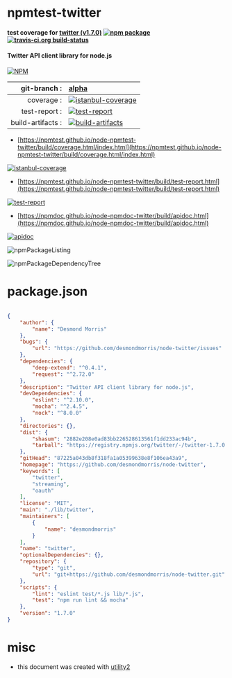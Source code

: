 # npmtest-twitter

#### test coverage for  [twitter (v1.7.0)](https://github.com/desmondmorris/node-twitter)  [![npm package](https://img.shields.io/npm/v/npmtest-twitter.svg?style=flat-square)](https://www.npmjs.org/package/npmtest-twitter) [![travis-ci.org build-status](https://api.travis-ci.org/npmtest/node-npmtest-twitter.svg)](https://travis-ci.org/npmtest/node-npmtest-twitter)

#### Twitter API client library for node.js

[![NPM](https://nodei.co/npm/twitter.png?downloads=true&downloadRank=true&stars=true)](https://www.npmjs.com/package/twitter)

| git-branch : | [alpha](https://github.com/npmtest/node-npmtest-twitter/tree/alpha)|
|--:|:--|
| coverage : | [![istanbul-coverage](https://npmtest.github.io/node-npmtest-twitter/build/coverage.badge.svg)](https://npmtest.github.io/node-npmtest-twitter/build/coverage.html/index.html)|
| test-report : | [![test-report](https://npmtest.github.io/node-npmtest-twitter/build/test-report.badge.svg)](https://npmtest.github.io/node-npmtest-twitter/build/test-report.html)|
| build-artifacts : | [![build-artifacts](https://npmtest.github.io/node-npmtest-twitter/glyphicons_144_folder_open.png)](https://github.com/npmtest/node-npmtest-twitter/tree/gh-pages/build)|

- [https://npmtest.github.io/node-npmtest-twitter/build/coverage.html/index.html](https://npmtest.github.io/node-npmtest-twitter/build/coverage.html/index.html)

[![istanbul-coverage](https://npmtest.github.io/node-npmtest-twitter/build/screenCapture.buildCi.browser.%252Ftmp%252Fbuild%252Fcoverage.lib.html.png)](https://npmtest.github.io/node-npmtest-twitter/build/coverage.html/index.html)

- [https://npmtest.github.io/node-npmtest-twitter/build/test-report.html](https://npmtest.github.io/node-npmtest-twitter/build/test-report.html)

[![test-report](https://npmtest.github.io/node-npmtest-twitter/build/screenCapture.buildCi.browser.%252Ftmp%252Fbuild%252Ftest-report.html.png)](https://npmtest.github.io/node-npmtest-twitter/build/test-report.html)

- [https://npmdoc.github.io/node-npmdoc-twitter/build/apidoc.html](https://npmdoc.github.io/node-npmdoc-twitter/build/apidoc.html)

[![apidoc](https://npmdoc.github.io/node-npmdoc-twitter/build/screenCapture.buildCi.browser.%252Ftmp%252Fbuild%252Fapidoc.html.png)](https://npmdoc.github.io/node-npmdoc-twitter/build/apidoc.html)

![npmPackageListing](https://npmtest.github.io/node-npmtest-twitter/build/screenCapture.npmPackageListing.svg)

![npmPackageDependencyTree](https://npmtest.github.io/node-npmtest-twitter/build/screenCapture.npmPackageDependencyTree.svg)



# package.json

```json

{
    "author": {
        "name": "Desmond Morris"
    },
    "bugs": {
        "url": "https://github.com/desmondmorris/node-twitter/issues"
    },
    "dependencies": {
        "deep-extend": "^0.4.1",
        "request": "^2.72.0"
    },
    "description": "Twitter API client library for node.js",
    "devDependencies": {
        "eslint": "^2.10.0",
        "mocha": "^2.4.5",
        "nock": "^8.0.0"
    },
    "directories": {},
    "dist": {
        "shasum": "2882e208e0ad83bb226528613561f1dd233ac94b",
        "tarball": "https://registry.npmjs.org/twitter/-/twitter-1.7.0.tgz"
    },
    "gitHead": "87225a043db8f318fa1a05399638e8f106ea43a9",
    "homepage": "https://github.com/desmondmorris/node-twitter",
    "keywords": [
        "twitter",
        "streaming",
        "oauth"
    ],
    "license": "MIT",
    "main": "./lib/twitter",
    "maintainers": [
        {
            "name": "desmondmorris"
        }
    ],
    "name": "twitter",
    "optionalDependencies": {},
    "repository": {
        "type": "git",
        "url": "git+https://github.com/desmondmorris/node-twitter.git"
    },
    "scripts": {
        "lint": "eslint test/*.js lib/*.js",
        "test": "npm run lint && mocha"
    },
    "version": "1.7.0"
}
```



# misc
- this document was created with [utility2](https://github.com/kaizhu256/node-utility2)
